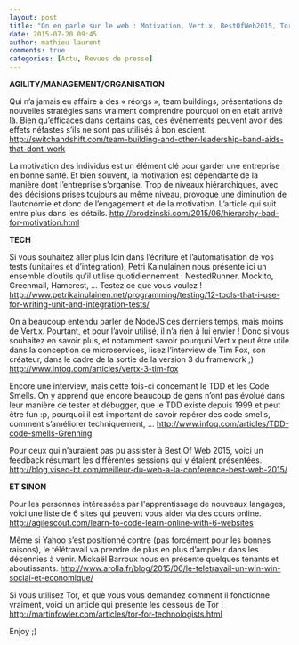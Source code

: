 ```yaml
---
layout: post
title: "On en parle sur le web : Motivation, Vert.x, BestOfWeb2015, Tor ..."
date: 2015-07-20 09:45
author: mathieu laurent
comments: true
categories: [Actu, Revues de presse]
---
```

<strong>AGILITY/MANAGEMENT/ORGANISATION</strong>

Qui n’a jamais eu affaire à des « réorgs », team buildings, présentations de nouvelles stratégies sans vraiment comprendre pourquoi on en était arrivé là.
Bien qu’efficaces dans certains cas, ces évènements peuvent avoir des effets néfastes s’ils ne sont pas utilisés à bon escient.
<a href="http://switchandshift.com/team-building-and-other-leadership-band-aids-that-dont-work" target="_blank">http://switchandshift.com/team-building-and-other-leadership-band-aids-that-dont-work</a>

La motivation des individus est un élément clé pour garder une entreprise en bonne santé.
Et bien souvent, la motivation est dépendante de la manière dont l’entreprise s’organise. Trop de niveaux hiérarchiques, avec des décisions prises toujours au même niveau, provoque une diminution de l’autonomie et donc de l’engagement et de la motivation.
L’article qui suit entre plus dans les détails.
<a href="http://brodzinski.com/2015/06/hierarchy-bad-for-motivation.html" target="_blank">http://brodzinski.com/2015/06/hierarchy-bad-for-motivation.html</a>

<strong>TECH</strong>

Si vous souhaitez aller plus loin dans l’écriture et l’automatisation de vos tests (unitaires et d’intégration), Petri Kainulainen nous présente ici un ensemble d’outils qu’il utilise quotidiennement : NestedRunner, Mockito, Greenmail, Hamcrest, …
Testez ce que vous voulez !
<a href="http://www.petrikainulainen.net/programming/testing/12-tools-that-i-use-for-writing-unit-and-integration-tests/" target="_blank">http://www.petrikainulainen.net/programming/testing/12-tools-that-i-use-for-writing-unit-and-integration-tests/</a>

On a beaucoup entendu parler de NodeJS ces derniers temps, mais moins de Vert.x.
Pourtant, et pour l’avoir utilisé, il n’a rien à lui envier !
Donc si vous souhaitez en savoir plus, et notamment savoir pourquoi Vert.x peut être utile dans la conception de microservices, lisez l’interview de Tim Fox, son créateur, dans le cadre de la sortie de la version 3 du framework ;)
<a href="http://www.infoq.com/articles/vertx-3-tim-fox" target="_blank">http://www.infoq.com/articles/vertx-3-tim-fox</a>

Encore une interview, mais cette fois-ci concernant le TDD et les Code Smells.
On y apprend que encore beaucoup de gens n’ont pas évolué dans leur manière de tester et débugger, que le TDD existe depuis 1999 et peut être fun :p, pourquoi il est important de savoir repérer des code smells, comment s’améliorer techniquement, …
<a href="http://www.infoq.com/articles/TDD-code-smells-Grenning" target="_blank">http://www.infoq.com/articles/TDD-code-smells-Grenning</a>

Pour ceux qui n’auraient pas pu assister à Best Of Web 2015, voici un feedback résumant les différentes sessions qui y étaient présentées.
<a href="http://blog.viseo-bt.com/meilleur-du-web-a-la-conference-best-web-2015/" target="_blank">http://blog.viseo-bt.com/meilleur-du-web-a-la-conference-best-web-2015/</a>

<strong>ET SINON</strong>

Pour les personnes intéressées par l'apprentissage de nouveaux langages, voici une liste de 6 sites qui peuvent vous aider via des cours online.
<a href="http://agilescout.com/learn-to-code-learn-online-with-6-websites" target="_blank">http://agilescout.com/learn-to-code-learn-online-with-6-websites</a>

Même si Yahoo s’est positionné contre (pas forcément pour les bonnes raisons), le télétravail va prendre de plus en plus d’ampleur dans les décennies à venir.
Mickaël Barroux nous en présente quelques tenants et aboutissants.
<a href="http://www.arolla.fr/blog/2015/06/le-teletravail-un-win-win-social-et-economique/" target="_blank">http://www.arolla.fr/blog/2015/06/le-teletravail-un-win-win-social-et-economique/</a>

Si vous utilisez Tor, et que vous vous demandez comment il fonctionne vraiment, voici un article qui présente les dessous de Tor !
<a href="http://martinfowler.com/articles/tor-for-technologists.html" target="_blank">http://martinfowler.com/articles/tor-for-technologists.html</a>

Enjoy ;)
